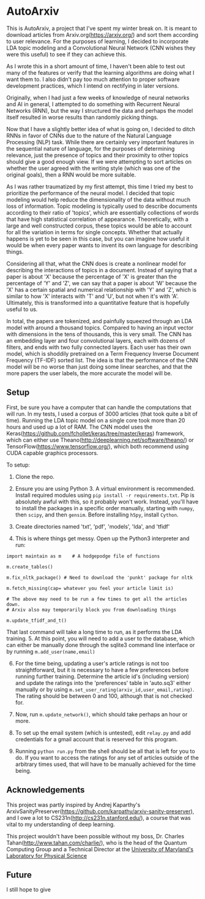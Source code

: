 # AutoArxiv

This is AutoArxiv, a project that I've spent my winter break on. It is meant 
to download articles from Arxiv.org(https://arxiv.org/) and sort them according
to user relevance. For the purposes of learning, I decided to incorporate 
LDA topic modeling and a Convolutional Neural Network (CNN wishes they were this useful) to see if they can achieve this. 

As I wrote this in a short amount of time, I haven't been able to test out many of the features
or verify that the learning algorithms are doing what I want them to. I also didn't pay too much
attention to proper software development practices, which I intend on rectifying in later versions.

Originally, when I had just a few weeks of knowledge of neural networks and AI in general, I attempted to do something 
with Recurrent Neural Networks (RNN), but the way I structured the data and perhaps the model itself resulted in worse results than randomly picking things. 

Now that I have a slightly better idea of what is going on, I decided to ditch RNNs in favor of
CNNs due to the nature of the Natural Language Processing (NLP) task. While there are certainly very important
features in the sequential nature of language, for the purposes of determining relevance, just the presence of
topics and their proximity to other topics should give a good enough view. If we were attempting to sort
articles on whether the user agreed with the writing style (which was one of the original goals), then a RNN would
be more suitable. 

As I was rather traumatized by my first attempt, this time I tried my best to prioritize the performance of the
neural model. I decided that topic modeling would help reduce the dimensionality of the data without much loss of information. Topic modeling is typically used to describe documents according to their ratio of 'topics', which are essentially collections of words that have high statistical correlation of appearance. Theoretically, with a large and well constructed corpus, these topics would be able to account for all the variation in terms for single concepts. Whether that actually happens is yet to be seen in this case, but you can imagine how useful it would be when every paper wants to invent its own language for describing things. 

Considering all that, what the CNN does is create a nonlinear model for describing the interactions of topics in a document. Instead of saying that a paper is about 'X' because the percentage of 'X' is greater than the percentage of 'Y' and 'Z', we can say that a paper is about 'W' because the 'X' has a certain spatial and numerical relationship with 'Y' and 'Z', which is similar to how 'X' interacts with 'T' and 'U', but not when it's with 'A'. Ultimately, this is transformed into a quantitative feature that is hopefully useful to us. 

In total, the papers are tokenized, and painfully squeezed through an LDA model with around a thousand topics. Compared to having an input vector with dimensions in the tens of thousands, this is very small. The CNN has an embedding layer and four convolutional layers, each with dozens of filters, and ends with two fully connected layers. Each user has their own model, which is shoddily pretrained on a Term Frequency Inverse Document Frequency (TF-IDF) sorted list. The idea is that the performance of the CNN model will be no worse than just doing some linear searches, and that the more papers the user labels, the more accurate the model will be. 

## Setup

First, be sure you have a computer that can handle the computations that will run. In my tests, 
I used a corpus of 3000 articles (that took quite a bit of time). Running the LDA topic model on a 
single core took more than 20 hours and used up a lot of RAM. The CNN model uses the Keras(https://github.com/fchollet/keras/tree/master/keras) framework, which can either use
Theano(http://deeplearning.net/software/theano/) or TensorFlow(https://www.tensorflow.org/), which 
both recommend using CUDA capable graphics processors. 

To setup:

1. Clone the repo.

2. Ensure you are using Python 3. A virtual environment is recommended. Install required modules using `pip install -r requirements.txt`. Pip is absolutely awful with this, so it probably won't work. Instead, you'll have to install the packages in a specific order manually, starting with `numpy`, then `scipy`, and then `gensim`. Before installing `h5py`, install `Cython`.

3. Create directories named 'txt', 'pdf', 'models', 'lda', and 'tfidf'
4. This is where things get messy. Open up the Python3 interpreter and run:
  ```
  import maintain as m    # A hodgepodge file of functions
  
  m.create_tables()
  
  m.fix_nltk_package() # Need to download the 'punkt' package for nltk
  
  m.fetch_missing(cap= whatever you feel your article limit is)
  
  # The above may need to be run a few times to get all the articles down. 
  # Arxiv also may temporarily block you from downloading things
  
  m.update_tfidf_and_t()
  ```
  That last command will take a long time to run, as it performs the LDA training. 
5. At this point, you will need to add a user to the database, which can either be manually done through the sqlite3 command line interface or by running `m.add_user(name,email)`

6. For the time being, updating a user's article ratings is not too straightforward, but it is necessary to have a few preferences before running further training. Determine the article id's (including version) and update the ratings into the 'preferences' table in 'auto.sq3' either manually or by using `m.set_user_rating(arxiv_id,user_email,rating)`. The rating should be between 0 and 100, although that is not checked for. 

7. Now, run `m.update_network()`, which should take perhaps an hour or more. 

8. To set up the email system (which is untested), edit `relay.py` and add credentials for a gmail account that is reserved for this program. 

9. Running `python run.py` from the shell should be all that is left for you to do. If you want to access the ratings for any set of articles outside of the arbitrary times used, that will have to be manually achieved for the time being. 


## Acknowledgements 

This project was partly inspired by Andrej Kaparthy's ArxivSanityPreserver(https://github.com/karpathy/arxiv-sanity-preserver), and I owe a lot to CS231n(http://cs231n.stanford.edu/), a course that was vital to my understanding of deep learning. 

This project wouldn't have been possible without my boss, Dr. Charles Tahan(http://www.tahan.com/charlie/), who is the head of the Quantum Computing Group and a Technical Director at the [University of Maryland's Laboratory for Physical Science](http://www.lps.umd.edu/)

## Future

I still hope to give
